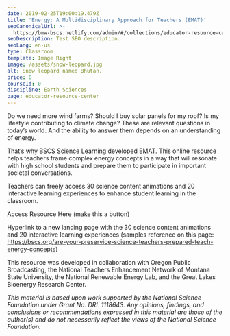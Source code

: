 ```yaml
---
date: 2019-02-25T19:00:19.479Z
title: 'Energy: A Multidisciplinary Approach for Teachers (EMAT)'
seoCanonicalUrl: >-
  https://bmw-bscs.netlify.com/admin/#/collections/educator-resource-center/energy-a-new-multidisplinary-approach-for-teachers-emat
seoDescription: Test SEO description.
seoLang: en-us
type: Classroom
template: Image Right
image: /assets/snow-leopard.jpg
alt: Snow leopard named Bhutan.
price: 0
courseId: 0
discipline: Earth Sciences
page: educator-resource-center
---
```

Do we need more wind farms? Should I buy solar panels for my roof? Is my lifestyle contributing to climate change? These are relevant questions in today’s world. And the ability to answer them depends on an understanding of energy.

That’s why BSCS Science Learning developed EMAT. This online resource helps teachers frame complex energy concepts in a way that will resonate with high school students and prepare them to participate in important societal conversations. 

Teachers can freely access 30 science content animations and 20 interactive learning experiences to enhance student learning in the classroom. 

Access Resource Here (make this a button)

Hyperlink to a new landing page with the 30 science content animations and 20 interactive learning experiences (samples reference on this page: https://bscs.org/are-your-preservice-science-teachers-prepared-teach-energy-concepts)

This resource was developed in collaboration with Oregon Public Broadcasting, the National Teachers Enhancement Network of Montana State University, the National Renewable Energy Lab, and the Great Lakes Bioenergy Research Center.

_This material is based upon work supported by the National Science Foundation under Grant No. DRL 1118643. Any opinions, findings, and conclusions or recommendations expressed in this material are those of the author(s) and do not necessarily reflect the views of the National Science Foundation._
